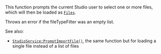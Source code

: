 This function prompts the current Studio user to select one or more files,
which will then be loaded as [`Files`](https://create.roblox.com/docs/reference/engine/classes/File).

Throws an error if the fileTypeFilter was an empty list.

See also:

- [`StudioService:PromptImportFile()`](https://create.roblox.com/docs/reference/engine/classes/StudioService#PromptImportFile), the same function but for
loading a single file instead of a list of files